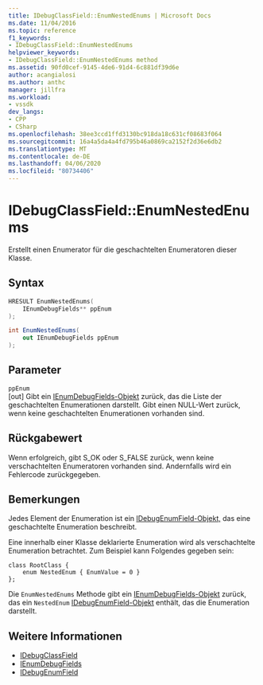 ```yaml
---
title: IDebugClassField::EnumNestedEnums | Microsoft Docs
ms.date: 11/04/2016
ms.topic: reference
f1_keywords:
- IDebugClassField::EnumNestedEnums
helpviewer_keywords:
- IDebugClassField::EnumNestedEnums method
ms.assetid: 90fd0cef-9145-4de6-91d4-6c881df39d6e
author: acangialosi
ms.author: anthc
manager: jillfra
ms.workload:
- vssdk
dev_langs:
- CPP
- CSharp
ms.openlocfilehash: 38ee3ccd1ffd3130bc918da18c631cf08683f064
ms.sourcegitcommit: 16a4a5da4a4fd795b46a0869ca2152f2d36e6db2
ms.translationtype: MT
ms.contentlocale: de-DE
ms.lasthandoff: 04/06/2020
ms.locfileid: "80734406"
---
```

# <a name="idebugclassfieldenumnestedenums"></a>IDebugClassField::EnumNestedEnums
Erstellt einen Enumerator für die geschachtelten Enumeratoren dieser Klasse.

## <a name="syntax"></a>Syntax

```cpp
HRESULT EnumNestedEnums(
    IEnumDebugFields** ppEnum
);
```

```csharp
int EnumNestedEnums(
    out IEnumDebugFields ppEnum
);
```

## <a name="parameters"></a>Parameter
`ppEnum`\
[out] Gibt ein [IEnumDebugFields-Objekt](../../../extensibility/debugger/reference/ienumdebugfields.md) zurück, das die Liste der geschachtelten Enumerationen darstellt. Gibt einen NULL-Wert zurück, wenn keine geschachtelten Enumerationen vorhanden sind.

## <a name="return-value"></a>Rückgabewert
Wenn erfolgreich, gibt S_OK oder S_FALSE zurück, wenn keine verschachtelten Enumeratoren vorhanden sind. Andernfalls wird ein Fehlercode zurückgegeben.

## <a name="remarks"></a>Bemerkungen
Jedes Element der Enumeration ist ein [IDebugEnumField-Objekt,](../../../extensibility/debugger/reference/idebugenumfield.md) das eine geschachtelte Enumeration beschreibt.

Eine innerhalb einer Klasse deklarierte Enumeration wird als verschachtelte Enumeration betrachtet. Zum Beispiel kann Folgendes gegeben sein:

```
class RootClass {
    enum NestedEnum { EnumValue = 0 }
};
```

Die `EnumNestedEnums` Methode gibt ein [IEnumDebugFields-Objekt](../../../extensibility/debugger/reference/ienumdebugfields.md) zurück, das ein `NestedEnum` [IDebugEnumField-Objekt](../../../extensibility/debugger/reference/idebugenumfield.md) enthält, das die Enumeration darstellt.

## <a name="see-also"></a>Weitere Informationen
- [IDebugClassField](../../../extensibility/debugger/reference/idebugclassfield.md)
- [IEnumDebugFields](../../../extensibility/debugger/reference/ienumdebugfields.md)
- [IDebugEnumField](../../../extensibility/debugger/reference/idebugenumfield.md)
